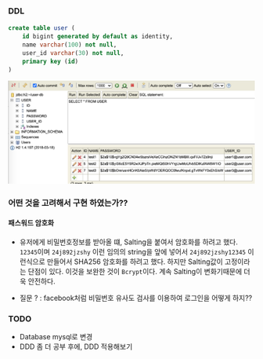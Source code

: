 





### DDL

```sql
create table user (
    id bigint generated by default as identity,
    name varchar(100) not null,
    user_id varchar(30) not null,
    primary key (id)
)
```

![](docs/database.png)

### 어떤 것을 고려해서 구현 하였는가??

#### 패스워드 암호화

 - 유저에게 비밀번호정보를 받아올 떄, Salting을 붙여서 암호화를 하려고 했다. `12345`이며 `24j892jzshy` 이런 임의의 string을 앞에 넣어서 `24j892jzshy12345` 이런식으로 만들어서 SHA256 암호화를 하려고 했다. 하지만 Salting값이 고정이라는 단점이 있다. 이것을 보완한 것이 `Bcrypt`이다. 계속 Salting이 변화기때문에 더욱 안전하다.

- 질문 ?  : facebook처럼 비밀번호 유사도 검사를 이용하여 로그인을 어떻게 하지??



### TODO

- Database mysql로 변경
- DDD 좀 더 공부 후에, DDD 적용해보기